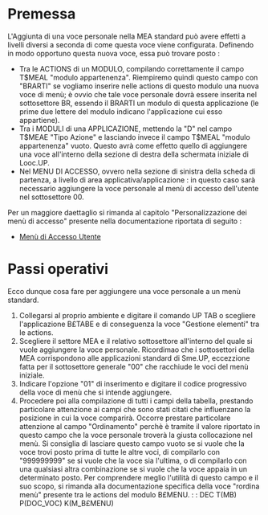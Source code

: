 # Premessa

L'Aggiunta di una voce personale nella MEA standard può avere effetti a livelli diversi a seconda di come questa voce viene configurata.
Definendo in modo opportuno questa nuova voce, essa può trovare posto : 
* Tra le ACTIONS di un MODULO, compilando correttamente il campo T$MEAL "modulo appartenenza". Riempiremo quindi questo campo con "BRARTI" se vogliamo inserire nelle actions di questo modulo una nuova voce di menù; è ovvio che tale voce personale dovrà essere inserita nel sottosettore BR, essendo il BRARTI un modulo di questa applicazione (le prime due lettere del modulo indicano l'applicazione cui esso appartiene). 
* Tra i MODULI di una APPLICAZIONE, mettendo la "D" nel campo T$MEAE "Tipo Azione" e lasciando invece il campo T$MEAL "modulo appartenenza" vuoto. Questo avrà come effetto quello di aggiungere una voce all'interno della sezione di destra della schermata iniziale di Looc.UP. 
* Nel MENU DI ACCESSO, ovvero nella sezione di sinistra della scheda di partenza, a livello di area applicativa/applicazione :  in questo caso sarà necessario aggiungere la voce personale al menù di accesso dell'utente nel sottosettore 00.

Per un maggiore daettaglio si rimanda al capitolo "Personalizzazione dei menù di accesso" presente nella documentazione riportata di seguito : 
- [Menù di Accesso Utente](Sorgenti/DOC/TA/B£AMO/B£MENU_02)


# Passi operativi

Ecco dunque cosa fare per aggiungere una voce personale a un menù standard.

1) Collegarsi al proprio ambiente e digitare il comando UP TAB o scegliere l'applicazione B£TABE e di conseguenza la voce "Gestione elementi" tra le actions.
2) Scegliere il settore MEA e il relativo sottosettore all'interno del quale si vuole aggiungere la voce personale.
Ricordimao che i sottosettori della MEA corrispondono alle applicazioni standard di Sme.UP, eccezzione fatta per il sottosettore generale "00" che racchiude le voci del menù iniziale.
3) Indicare l'opzione "01" di inserimento e digitare il codice progressivo della voce di menù che si intende aggiungere.
4) Procedere poi alla compilazione di tutti i campi della tabella, prestando particolare attenzione ai campi che sono stati citati che influenzano la posizione in cui la voce comparirà.
Occorre prestare particolare attenzione al campo "Ordinamento" perchè è tramite il valore riportato in questo campo che la voce personale troverà la giusta collocazione nel menù.
Si consiglia di lasciare questo campo vuoto se si vuole che la voce trovi posto prima di tutte le altre voci, di compilarlo con "999999999" se si vuole che la voce sia l'ultima, o di compilarlo con una qualsiasi altra combinazione se si vuole che la voce appaia in un determinato posto.
Per comprendere meglio l'utilità di questo campo e il suo scopo, si rimanda alla documentazione specifica della voce "rordina menù" presente tra le actions del modulo B£MENU.
 :  : DEC T(MB) P(DOC_VOC) K(M_B£MENU)

